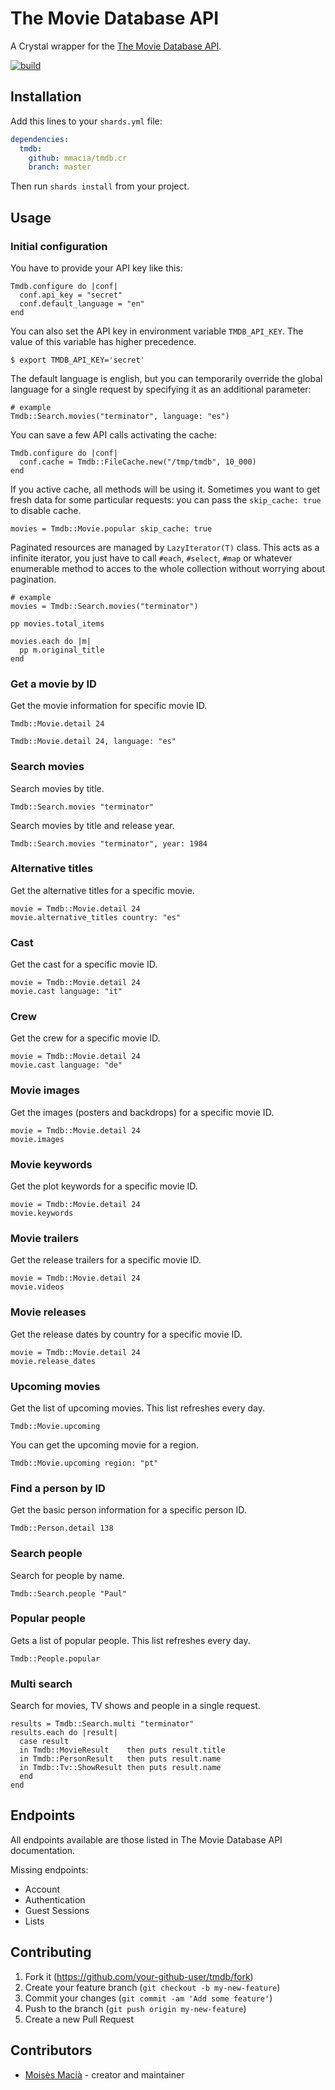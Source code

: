 # The Movie Database API

A Crystal wrapper for the [The Movie Database API](https://developers.themoviedb.org/).

[![build](https://github.com/mmacia/tmdb.cr/actions/workflows/build.yml/badge.svg?branch=master)](https://github.com/mmacia/tmdb.cr/actions/workflows/build.yml)

## Installation

Add this lines to your `shards.yml` file:

```yaml
dependencies:
  tmdb:
    github: mmacia/tmdb.cr
    branch: master
```

Then run `shards install` from your project.

## Usage

### Initial configuration

You have to provide your API key like this:

```crystal
Tmdb.configure do |conf|
  conf.api_key = "secret"
  conf.default_language = "en"
end
```

You can also set the API key in environment variable `TMDB_API_KEY`. The value
of this variable has higher precedence.

```
$ export TMDB_API_KEY='secret'
```

The default language is english, but you can temporarily override the global
language for a single request by specifying it as an additional parameter:

```crystal
# example
Tmdb::Search.movies("terminator", language: "es")
```

You can save a few API calls activating the cache:

```crystal
Tmdb.configure do |conf|
  conf.cache = Tmdb::FileCache.new("/tmp/tmdb", 10_000)
end
```

If you active cache, all methods will be using it. Sometimes you want to get
fresh data for some particular requests: you can pass the `skip_cache: true` to
disable cache.

```crystal
movies = Tmdb::Movie.popular skip_cache: true
```

Paginated resources are managed by `LazyIterator(T)` class. This acts as a
infinite iterator, you just have to call `#each`, `#select`, `#map` or whatever
enumerable method to acces to the whole collection without worrying about
pagination.

```crystal
# example
movies = Tmdb::Search.movies("terminator")

pp movies.total_items

movies.each do |m|
  pp m.original_title
end
```

### Get a movie by ID

Get the movie information for specific movie ID.

```crystal
Tmdb::Movie.detail 24

Tmdb::Movie.detail 24, language: "es"
```

### Search movies

Search movies by title.

```crystal
Tmdb::Search.movies "terminator"
```

Search movies by title and release year.

```crystal
Tmdb::Search.movies "terminator", year: 1984
```

### Alternative titles

Get the alternative titles for a specific movie.

```crystal
movie = Tmdb::Movie.detail 24
movie.alternative_titles country: "es"
```

### Cast

Get the cast for a specific movie ID.

```crystal
movie = Tmdb::Movie.detail 24
movie.cast language: "it"
```

### Crew

Get the crew for a specific movie ID.

```crystal
movie = Tmdb::Movie.detail 24
movie.cast language: "de"
```

### Movie images

Get the images (posters and backdrops) for a specific movie ID.

```crystal
movie = Tmdb::Movie.detail 24
movie.images
```

### Movie keywords

Get the plot keywords for a specific movie ID.

```crystal
movie = Tmdb::Movie.detail 24
movie.keywords
```

### Movie trailers

Get the release trailers for a specific movie ID.

```crystal
movie = Tmdb::Movie.detail 24
movie.videos
```

### Movie releases

Get the release dates by country for a specific movie ID.

```crystal
movie = Tmdb::Movie.detail 24
movie.release_dates
```

### Upcoming movies

Get the list of upcoming movies. This list refreshes every day.

```crystal
Tmdb::Movie.upcoming
```

You can get the upcoming movie for a region.

```crystal
Tmdb::Movie.upcoming region: "pt"
```

### Find a person by ID

Get the basic person information for a specific person ID.

```crystal
Tmdb::Person.detail 138
```

### Search people

Search for people by name.

```crystal
Tmdb::Search.people "Paul"
```

### Popular people

Gets a list of popular people. This list refreshes every day.

```crystal
Tmdb::People.popular
```

### Multi search

Search for movies, TV shows and people in a single request.

```crystal
results = Tmdb::Search.multi "terminator"
results.each do |result|
  case result
  in Tmdb::MovieResult    then puts result.title
  in Tmdb::PersonResult   then puts result.name
  in Tmdb::Tv::ShowResult then puts result.name
  end
end
```

## Endpoints

All endpoints available are those listed in The Movie Database API
documentation.

Missing endpoints:
 * Account
 * Authentication
 * Guest Sessions
 * Lists


## Contributing

1. Fork it (<https://github.com/your-github-user/tmdb/fork>)
2. Create your feature branch (`git checkout -b my-new-feature`)
3. Commit your changes (`git commit -am 'Add some feature'`)
4. Push to the branch (`git push origin my-new-feature`)
5. Create a new Pull Request

## Contributors

- [Moisès Macià](https://github.com/your-github-user) - creator and maintainer
